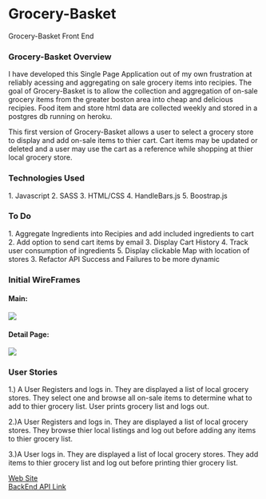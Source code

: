 # Grocery-Basket
Grocery-Basket Front End

<h3> Grocery-Basket Overview </h3>
  I have developed this Single Page Application out of my own frustration at reliably acessing and aggregating
on sale grocery items into recipies. The goal of Grocery-Basket is to allow
the collection and aggregation of on-sale grocery items from the greater boston area into cheap and delicious recipies. Food item and store html
data are collected weekly and stored in a postgres db running on heroku.

  This first version of Grocery-Basket allows a user to select a grocery store to display and add on-sale items to thier cart. Cart
items may be updated or deleted and a user may use the cart as a reference while shopping at thier local grocery store.



<h3>Technologies Used</h3>
1. Javascript
2. SASS
3. HTML/CSS
4. HandleBars.js
5. Boostrap.js


<h3>To Do </h3>
1. Aggregate Ingredients into Recipies and add included ingredients to cart
2. Add option to send cart items by email
3. Display Cart History
4. Track user consumption of ingredients
5. Display clickable Map with location of stores
3. Refactor API Success and Failures to be more dynamic


<h3> Initial WireFrames </h3>

<h4>Main:</h4>
<img src='https://i.imgur.com/e8uSi5a.png'>

<h4>Detail Page:</h4>
<img src='https://i.imgur.com/GueiZzq.png'>

<h3> User Stories </h3>
1.) A User Registers and logs in. They are displayed a list of local grocery stores.
They select one and browse all on-sale items to determine what to add to thier grocery list. User prints grocery list and logs out.

2.)A User Registers and logs in. They are displayed a list of local grocery stores. They browse thier local
listings and log out before adding any items to thier grocery list.

3.)A User logs in. They are displayed a list of local grocery stores. They add items to thier grocery list and
log out before printing thier grocery list.


<a href='https://jolavb.github.io/Grocery-Basket//'> Web Site </a></br>
<a href='https://grocery-basket.herokuapp.com/'> BackEnd API Link</a>
